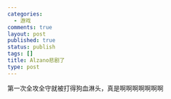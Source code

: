 ```yaml
--- 
categories: 
  - 游戏
comments: true
layout: post
published: true
status: publish
tags: []
title: Alzano悲剧了
type: post
---
```

第一次全攻全守就被打得狗血淋头，真是啊啊啊啊啊啊啊
